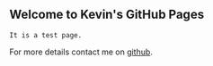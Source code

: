 ## Welcome to Kevin's GitHub Pages


```
It is a test page.
```

For more details contact me on [github](https://github.com/paperdev/).
